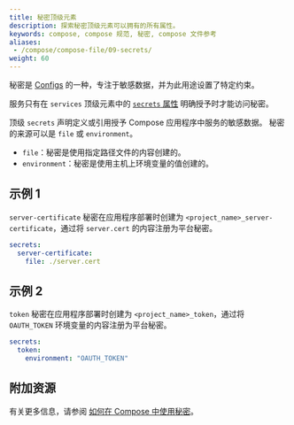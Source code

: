 ```yaml
---
title: 秘密顶级元素
description: 探索秘密顶级元素可以拥有的所有属性。
keywords: compose, compose 规范, 秘密, compose 文件参考
aliases: 
 - /compose/compose-file/09-secrets/
weight: 60
---
```


秘密是 [Configs](configs.md) 的一种，专注于敏感数据，并为此用途设置了特定约束。

服务只有在 `services` 顶级元素中的 [`secrets` 属性](services.md#secrets) 明确授予时才能访问秘密。

顶级 `secrets` 声明定义或引用授予 Compose 应用程序中服务的敏感数据。
秘密的来源可以是 `file` 或 `environment`。

- `file`：秘密是使用指定路径文件的内容创建的。
- `environment`：秘密是使用主机上环境变量的值创建的。

## 示例 1

`server-certificate` 秘密在应用程序部署时创建为 `<project_name>_server-certificate`，通过将 `server.cert` 的内容注册为平台秘密。

```yml
secrets:
  server-certificate:
    file: ./server.cert
```

## 示例 2

`token` 秘密在应用程序部署时创建为 `<project_name>_token`，通过将 `OAUTH_TOKEN` 环境变量的内容注册为平台秘密。

```yml
secrets:
  token:
    environment: "OAUTH_TOKEN"
```

## 附加资源

有关更多信息，请参阅 [如何在 Compose 中使用秘密](/manuals/compose/how-tos/use-secrets.md)。
